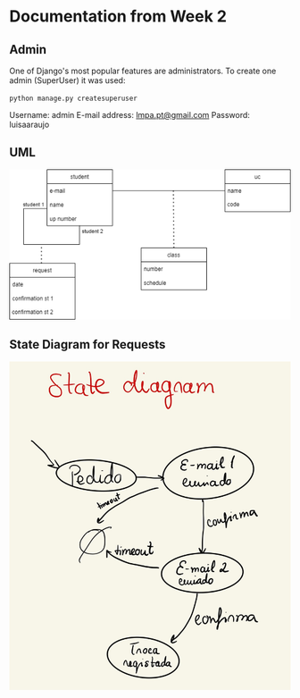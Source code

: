 # Documentation from Week 2

## Admin

One of Django's most popular features are administrators.
To create one admin (SuperUser) it was used:

`python manage.py createsuperuser`

Username: admin
E-mail address: lmpa.pt@gmail.com
Password: luisaaraujo

## UML

![uml](uml.png)

## State Diagram for Requests

![Request State Diagram](statediagram.jpg)